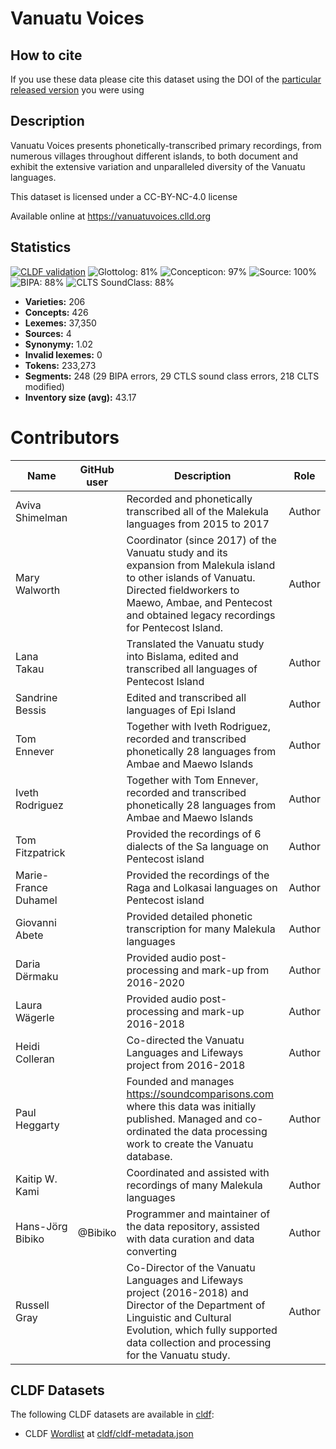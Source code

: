 # Vanuatu Voices

## How to cite

If you use these data please cite
this dataset using the DOI of the [particular released version](../../releases/) you were using

## Description


Vanuatu Voices presents phonetically-transcribed primary recordings, from numerous villages throughout different islands, to both document and exhibit the extensive variation and unparalleled diversity of the Vanuatu languages.

This dataset is licensed under a CC-BY-NC-4.0 license

Available online at https://vanuatuvoices.clld.org

## Statistics


[![CLDF validation](https://github.com/lexibank/vanuatuvoices/workflows/CLDF-validation/badge.svg)](https://github.com/lexibank/vanuatuvoices/actions?query=workflow%3ACLDF-validation)
![Glottolog: 81%](https://img.shields.io/badge/Glottolog-81%25-yellowgreen.svg "Glottolog: 81%")
![Concepticon: 97%](https://img.shields.io/badge/Concepticon-97%25-green.svg "Concepticon: 97%")
![Source: 100%](https://img.shields.io/badge/Source-100%25-brightgreen.svg "Source: 100%")
![BIPA: 88%](https://img.shields.io/badge/BIPA-88%25-yellowgreen.svg "BIPA: 88%")
![CLTS SoundClass: 88%](https://img.shields.io/badge/CLTS%20SoundClass-88%25-yellowgreen.svg "CLTS SoundClass: 88%")

- **Varieties:** 206
- **Concepts:** 426
- **Lexemes:** 37,350
- **Sources:** 4
- **Synonymy:** 1.02
- **Invalid lexemes:** 0
- **Tokens:** 233,273
- **Segments:** 248 (29 BIPA errors, 29 CTLS sound class errors, 218 CLTS modified)
- **Inventory size (avg):** 43.17

# Contributors

Name               | GitHub user     | Description                          | Role
---                | ---             | ---                                  | ---
Aviva Shimelman |  | Recorded and phonetically transcribed all of the Malekula languages from 2015 to 2017 | Author
Mary Walworth |  | Coordinator (since 2017) of the Vanuatu study and its expansion from Malekula island to other islands of Vanuatu. Directed fieldworkers to Maewo, Ambae, and Pentecost and obtained legacy recordings for Pentecost Island. | Author
Lana Takau |  | Translated the Vanuatu study into Bislama, edited and transcribed all languages of Pentecost Island  | Author
Sandrine Bessis |  | Edited and transcribed all languages of Epi Island  | Author
Tom Ennever |  | Together with Iveth Rodriguez, recorded and transcribed phonetically 28 languages from Ambae and Maewo Islands | Author
Iveth Rodriguez |  | Together with Tom Ennever, recorded and transcribed phonetically 28 languages from Ambae and Maewo Islands | Author
Tom Fitzpatrick |  | Provided the recordings of 6 dialects of the Sa language on Pentecost island | Author
Marie-France Duhamel |  | Provided the recordings of the Raga and Lolkasai languages on Pentecost island | Author
Giovanni Abete |  | Provided detailed phonetic transcription for many Malekula languages  | Author
Daria Dërmaku |  | Provided audio post-processing and mark-up from 2016-2020 | Author
Laura Wägerle |  | Provided audio post-processing and mark-up 2016-2018 | Author
Heidi Colleran |  | Co-directed the Vanuatu Languages and Lifeways project from 2016-2018 | Author
Paul Heggarty |  | Founded and manages https://soundcomparisons.com where this data was initially published. Managed and co-ordinated the data processing work to create the Vanuatu database. | Author
Kaitip W. Kami |  | Coordinated and assisted with recordings of many Malekula languages | Author
Hans-Jörg Bibiko | @Bibiko | Programmer and maintainer of the data repository, assisted with data curation and data converting | Author
Russell Gray |  | Co-Director of the Vanuatu Languages and Lifeways project (2016-2018) and Director of the Department of Linguistic and Cultural Evolution, which fully supported data collection and processing for the Vanuatu study. | Author




## CLDF Datasets

The following CLDF datasets are available in [cldf](cldf):

- CLDF [Wordlist](https://github.com/cldf/cldf/tree/master/modules/Wordlist) at [cldf/cldf-metadata.json](cldf/cldf-metadata.json)